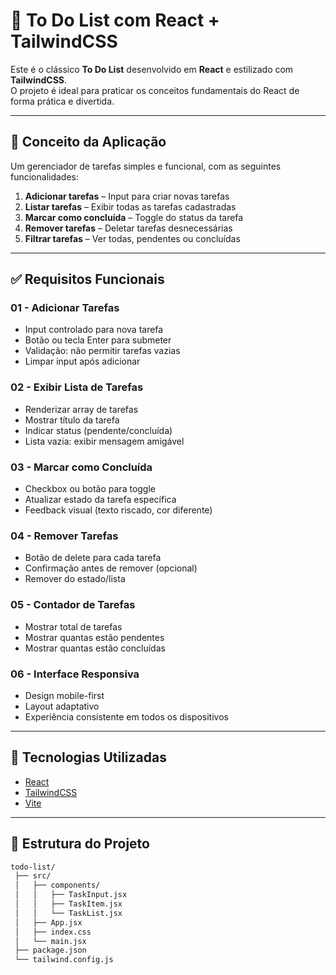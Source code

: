 # 📝 To Do List com React + TailwindCSS

Este é o clássico **To Do List** desenvolvido em **React** e estilizado com **TailwindCSS**.  
O projeto é ideal para praticar os conceitos fundamentais do React de forma prática e divertida.  

---

## 📌 Conceito da Aplicação
Um gerenciador de tarefas simples e funcional, com as seguintes funcionalidades:

1. **Adicionar tarefas** – Input para criar novas tarefas  
2. **Listar tarefas** – Exibir todas as tarefas cadastradas  
3. **Marcar como concluída** – Toggle do status da tarefa  
4. **Remover tarefas** – Deletar tarefas desnecessárias  
5. **Filtrar tarefas** – Ver todas, pendentes ou concluídas  

---

## ✅ Requisitos Funcionais

### 01 - Adicionar Tarefas
- Input controlado para nova tarefa  
- Botão ou tecla Enter para submeter  
- Validação: não permitir tarefas vazias  
- Limpar input após adicionar  

### 02 - Exibir Lista de Tarefas
- Renderizar array de tarefas  
- Mostrar título da tarefa  
- Indicar status (pendente/concluída)  
- Lista vazia: exibir mensagem amigável  

### 03 - Marcar como Concluída
- Checkbox ou botão para toggle  
- Atualizar estado da tarefa específica  
- Feedback visual (texto riscado, cor diferente)  

### 04 - Remover Tarefas
- Botão de delete para cada tarefa  
- Confirmação antes de remover (opcional)  
- Remover do estado/lista  

### 05 - Contador de Tarefas
- Mostrar total de tarefas  
- Mostrar quantas estão pendentes  
- Mostrar quantas estão concluídas  

### 06 - Interface Responsiva
- Design mobile-first  
- Layout adaptativo  
- Experiência consistente em todos os dispositivos  

---

## 🚀 Tecnologias Utilizadas
- [React](https://reactjs.org/)  
- [TailwindCSS](https://tailwindcss.com/)  
- [Vite](https://vitejs.dev/)  

---

## 📂 Estrutura do Projeto
```bash
todo-list/
 ├── src/
 │   ├── components/
 │   │   ├── TaskInput.jsx
 │   │   ├── TaskItem.jsx
 │   │   └── TaskList.jsx
 │   ├── App.jsx
 │   ├── index.css
 │   └── main.jsx
 ├── package.json
 └── tailwind.config.js
